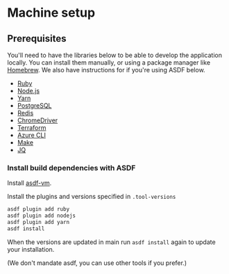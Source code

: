 # Machine setup

## Prerequisites

You'll need to have the libraries below to be able to develop the application locally. You can install them manually, or using a package manager like [Homebrew](https://brew.sh/). We also have instructions for if you're using ASDF below.


- [Ruby](https://www.ruby-lang.org/en/)
- [Node.js](https://nodejs.org/en/)
- [Yarn](https://yarnpkg.com/)
- [PostgreSQL](https://www.postgresql.org/)
- [Redis](https://redis.io/)
- [ChromeDriver](https://chromedriver.chromium.org/)
- [Terraform](https://www.terraform.io/)
- [Azure CLI](https://docs.microsoft.com/en-us/cli/azure/install-azure-cli)
- [Make](https://www.gnu.org/software/make/)
- [JQ](https://stedolan.github.io/jq/)


### Install build dependencies with ASDF

Install [asdf-vm](https://asdf-vm.com/).

Install the plugins and versions specified in `.tool-versions`

```bash
asdf plugin add ruby
asdf plugin add nodejs
asdf plugin add yarn
asdf install
```

When the versions are updated in main run `asdf install` again to update your
installation.

(We don't mandate asdf, you can use other tools if you prefer.)
